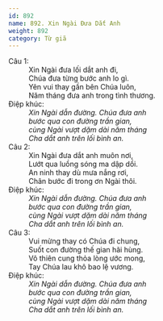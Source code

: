 ```yaml
---
id: 892
name: 892. Xin Ngài Đưa Dắt Anh
weight: 892
category: Từ giã
---
```

<dl><dt>Câu 1:</dt><dd data-verse="1">Xin Ngài đưa lối dắt anh đi, <br/>Chúa đưa từng bước anh lo gì. <br/>Yên vui thay gần bên Chúa luôn, <br/>Năm tháng đưa anh trong tình thương. </dd><dt>Điệp khúc:</dt><dd data-chorus="1"><em>Xin Ngài dẫn đường. Chúa đưa anh <br/>bước qua con đường trần gian, <br/>cùng Ngài vượt dặm dài năm tháng <br/>Cha dắt anh trên lối bình an. </em></dd><dt>Câu 2:</dt><dd data-verse="2">Xin Ngài đưa dắt anh muôn nơi, <br/>Lướt qua luồng sóng ma dập dồi. <br/>An ninh thay dù mưa nắng rơi, <br/>Chân bước đi trong ơn Ngài thôi. </dd><dt>Điệp khúc:</dt><dd data-chorus="1"><em>Xin Ngài dẫn đường. Chúa đưa anh <br/>bước qua con đường trần gian, <br/>cùng Ngài vượt dặm dài năm tháng <br/>Cha dắt anh trên lối bình an. </em></dd><dt>Câu 3:</dt><dd data-verse="3">Vui mừng thay có Chúa đi chung, <br/>Suốt con đường thế gian hãi hùng. <br/>Vô thiên cung thỏa lòng ước mong, <br/>Tay Chúa lau khô bao lệ vương. </dd><dt>Điệp khúc:</dt><dd data-chorus="1"><em>Xin Ngài dẫn đường. Chúa đưa anh <br/>bước qua con đường trần gian, <br/>cùng Ngài vượt dặm dài năm tháng <br/>Cha dắt anh trên lối bình an. </em></dd></dl>
